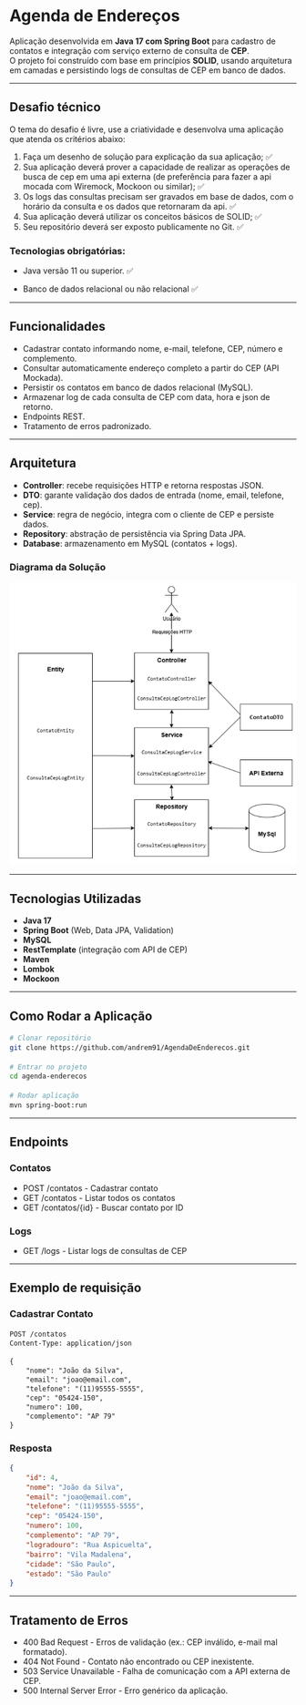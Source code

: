 # Agenda de Endereços

Aplicação desenvolvida em **Java 17 com Spring Boot** para cadastro de contatos e integração com serviço externo de consulta de **CEP**.  
O projeto foi construído com base em princípios **SOLID**, usando arquitetura em camadas e persistindo logs de consultas de CEP em banco de dados.

---

## Desafio técnico

O tema do desafio é livre, use a criatividade e desenvolva uma aplicação que atenda os critérios abaixo:

1. Faça um desenho de solução para explicação da sua aplicação; ✅
2. Sua aplicação deverá prover a capacidade de realizar as operações de busca de cep em uma api externa (de preferência para fazer a api mocada com Wiremock, Mockoon ou similar); ✅
3. Os logs das consultas precisam ser gravados em base de dados, com o horário da consulta e os dados que retornaram da api. ✅
4. Sua aplicação deverá utilizar os conceitos básicos de SOLID; ✅
5. Seu repositório deverá ser exposto publicamente no Git. ✅

### Tecnologias obrigatórias:

- Java versão 11 ou superior. ✅

- Banco de dados relacional ou não relacional ✅

---

## Funcionalidades

- Cadastrar contato informando nome, e-mail, telefone, CEP, número e complemento.
- Consultar automaticamente endereço completo a partir do CEP (API Mockada).
- Persistir os contatos em banco de dados relacional (MySQL).
- Armazenar log de cada consulta de CEP com data, hora e json de retorno.
- Endpoints REST.
- Tratamento de erros padronizado.

---

## Arquitetura

- **Controller**: recebe requisições HTTP e retorna respostas JSON.
- **DTO**: garante validação dos dados de entrada (nome, email, telefone, cep).
- **Service**: regra de negócio, integra com o cliente de CEP e persiste dados.
- **Repository**: abstração de persistência via Spring Data JPA.
- **Database**: armazenamento em MySQL (contatos + logs).

### Diagrama da Solução
![Diagrama da Solução](diagrama_agenda_de_cliente.png)

---

## Tecnologias Utilizadas

- **Java 17**
- **Spring Boot** (Web, Data JPA, Validation)
- **MySQL**
- **RestTemplate** (integração com API de CEP)
- **Maven**
- **Lombok**
- **Mockoon**

---

## Como Rodar a Aplicação

```bash
# Clonar repositório
git clone https://github.com/andrem91/AgendaDeEnderecos.git

# Entrar no projeto
cd agenda-enderecos

# Rodar aplicação
mvn spring-boot:run
```

---

## Endpoints

### Contatos

- POST /contatos - Cadastrar contato
- GET /contatos - Listar todos os contatos
- GET /contatos/{id} - Buscar contato por ID

### Logs

- GET /logs - Listar logs de consultas de CEP

---

## Exemplo de requisição

### Cadastrar Contato

```http
POST /contatos
Content-Type: application/json

{
    "nome": "João da Silva",
    "email": "joao@email.com",
    "telefone": "(11)95555-5555",
    "cep": "05424-150",
    "numero": 100,
    "complemento": "AP 79"
}
```

### Resposta

```json
{
    "id": 4,
    "nome": "João da Silva",
    "email": "joao@email.com",
    "telefone": "(11)95555-5555",
    "cep": "05424-150",
    "numero": 100,
    "complemento": "AP 79",
    "logradouro": "Rua Aspicuelta",
    "bairro": "Vila Madalena",
    "cidade": "São Paulo",
    "estado": "São Paulo"
}
```

---

## Tratamento de Erros

- 400 Bad Request - Erros de validação (ex.: CEP inválido, e-mail mal formatado).
- 404 Not Found - Contato não encontrado ou CEP inexistente.
- 503 Service Unavailable - Falha de comunicação com a API externa de CEP.
- 500 Internal Server Error - Erro genérico da aplicação.

